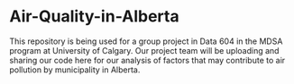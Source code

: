 # Air-Quality-in-Alberta

This repository is being used for a group project in Data 604 in the MDSA program at University of Calgary. Our project team will be uploading and sharing our code here for our analysis of factors that may contribute to air pollution by municipality in Alberta. 
